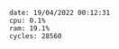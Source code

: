 

                date: 19/04/2022 00:12:31
                cpu: 0.1%
                ram: 19.1%
                cycles: 28560

                         